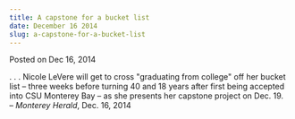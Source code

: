 ```yaml
---
title: A capstone for a bucket list
date: December 16 2014
slug: a-capstone-for-a-bucket-list
---
```





<span class="date">Posted on Dec 16, 2014    </span>
<p>. . . Nicole LeVere will get to cross &quot;graduating from college&quot;
off her bucket list &#x2013; three weeks before turning 40 and 18 years
after first being accepted into CSU Monterey Bay &#x2013; as she presents
her capstone project on Dec. 19.<br>
&#x2013; <em>Monterey Herald</em>, Dec. 16, 2014</br></p>





